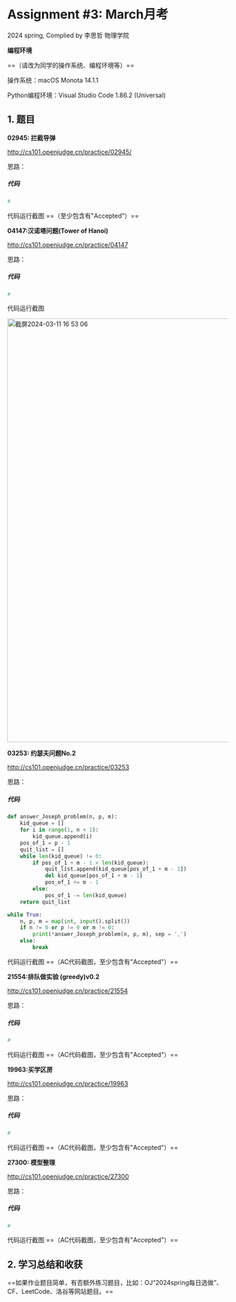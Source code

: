 # Assignment #3: March月考

2024 spring, Complied by 李思哲 物理学院


**编程环境**

==（请改为同学的操作系统、编程环境等）==

操作系统：macOS Monota 14.1.1

Python编程环境：Visual Studio Code 1.86.2 (Universal)



## 1. 题目

**02945: 拦截导弹**

http://cs101.openjudge.cn/practice/02945/



思路：



##### 代码

```python
# 

```



代码运行截图 ==（至少包含有"Accepted"）==





**04147:汉诺塔问题(Tower of Hanoi)**

http://cs101.openjudge.cn/practice/04147



思路：



##### 代码

```python
# 

```



代码运行截图

<img width="963" alt="截屏2024-03-11 16 53 06" src="https://github.com/Jameslisizhe/Course-Data_Structure_and_Algorithm/assets/161715584/f7618a67-8352-4849-b12d-89607123bafe">




**03253: 约瑟夫问题No.2**

http://cs101.openjudge.cn/practice/03253



思路：



##### 代码

```python
def answer_Joseph_problem(n, p, m):
    kid_queue = []
    for i in range(1, n + 1):
        kid_queue.append(i)
    pos_of_1 = p - 1
    quit_list = []
    while len(kid_queue) != 0:
        if pos_of_1 + m - 1 < len(kid_queue):
            quit_list.append(kid_queue[pos_of_1 + m - 1])
            del kid_queue[pos_of_1 + m - 1]
            pos_of_1 += m - 1
        else:
            pos_of_1 -= len(kid_queue)
    return quit_list

while True:
    n, p, m = map(int, input().split())
    if n != 0 or p != 0 or m != 0:
        print(*answer_Joseph_problem(n, p, m), sep = ',')
    else:
        break

```



代码运行截图 ==（AC代码截图，至少包含有"Accepted"）==





**21554:排队做实验 (greedy)v0.2**

http://cs101.openjudge.cn/practice/21554



思路：



##### 代码

```python
# 

```



代码运行截图 ==（AC代码截图，至少包含有"Accepted"）==





**19963:买学区房**

http://cs101.openjudge.cn/practice/19963



思路：



##### 代码

```python
# 

```



代码运行截图 ==（AC代码截图，至少包含有"Accepted"）==





**27300: 模型整理**

http://cs101.openjudge.cn/practice/27300



思路：



##### 代码

```python
# 

```



代码运行截图 ==（AC代码截图，至少包含有"Accepted"）==





## 2. 学习总结和收获

==如果作业题目简单，有否额外练习题目，比如：OJ“2024spring每日选做”、CF、LeetCode、洛谷等网站题目。==




